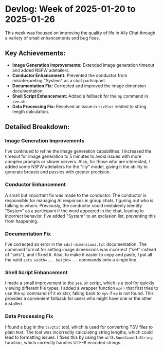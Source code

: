 # Devlog: Week of 2025-01-20 to 2025-01-26

This week was focused on improving the quality of life in Ally Chat through a variety of small enhancements and bug fixes.

## Key Achievements:

*   **Image Generation Improvements:** Extended image generation timeout and added NSFW adetailers.
*   **Conductor Enhancement:** Prevented the conductor from misinterpreting "System" as a chat participant.
*   **Documentation Fix:** Corrected and improved the image dimension documentation.
*   **Shell Script Enhancement:** Added a fallback for the `mp` command in `see.sh`.
*   **Data Processing Fix:** Resolved an issue in `tsv2txt` related to string length calculation.

## Detailed Breakdown:

### Image Generation Improvements

I've continued to refine the image generation capabilities. I increased the timeout for image generation to 5 minutes to avoid issues with more complex prompts or slower servers. Also, for those who are interested, I added some NSFW adetailers for the "Illy" model, giving it the ability to generate breasts and pussies with greater precision.

### Conductor Enhancement

A small but important fix was made to the conductor. The conductor is responsible for managing AI responses in group chats, figuring out who is talking to whom. Previously, the conductor could mistakenly identify "System" as a participant if the word appeared in the chat, leading to incorrect behavior. I've added "System" to an exclusion list, preventing this from happening.

### Documentation Fix

I've corrected an error in the `sdxl-dimensions.txt` documentation. The command format for setting image dimensions was incorrect ("set" instead of "sets"), and I fixed it. Also, to make it easier to copy and paste, I put all the valid `sets width=... height=...` commands onto a single line.

### Shell Script Enhancement

I made a small improvement to the `see.sh` script, which is a tool for quickly viewing different file types. I added a wrapper function `mp()` that first tries to use the `mp` command (if it exists), falling back to `mpv` if `mp` is not found. This provides a convenient fallback for users who might have one or the other installed.

### Data Processing Fix

I found a bug in the `tsv2txt` tool, which is used for converting TSV files to plain text. The tool was incorrectly calculating string lengths, which could lead to formatting issues. I fixed this by using the `utf8.RuneCountInString` function, which correctly handles UTF-8 encoded strings.
